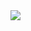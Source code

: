 <img src="https://raw.githubusercontent.com/realkanavarora/realkanavarora/master/assets/gr3edydevel0per.png">

<script src="https://tryhackme.com/badge/974182"></script>

